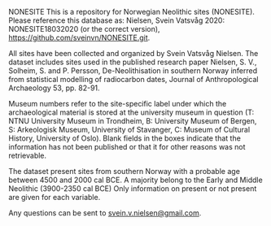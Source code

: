 NONESITE
This is a repository for Norwegian Neolithic sites (NONESITE). Please reference this database as: Nielsen, Svein Vatsvåg 2020: NONESITE18032020 (or the correct version), https://github.com/sveinvn/NONESITE.git.

All sites have been collected and organized by Svein Vatsvåg Nielsen. The dataset includes sites used in the published research paper Nielsen, S. V., Solheim, S. and P. Persson, De-Neolithisation in southern Norway inferred from statistical modelling of radiocarbon dates, Journal of Anthropological Archaeology 53, pp. 82-91.

Museum numbers refer to the site-specific label under which the archaeological material is stored at the university museum in question (T: NTNU University Museum in Trondheim, B: University Museum of Bergen, S: Arkeologisk Museum, University of Stavanger, C: Museum of Cultural History, University of Oslo). Blank fields in the boxes indicate that the information has not been published or that it for other reasons was not retrievable.

The dataset present sites from southern Norway with a probable age between 4500 and 2000 cal BCE. A majority belong to the Early and Middle Neolithic (3900-2350 cal BCE) Only information on present or not present are given for each variable.

Any questions can be sent to svein.v.nielsen@gmail.com.

